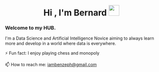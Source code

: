 <h1 align="center"><b>Hi , I'm Bernard </b><img src="https://media.giphy.com/media/hvRJCLFzcasrR4ia7z/giphy.gif" width="35"></h1>

### Welcome to my HUB. 

I'm a Data Science and Artificial Intelligence Novice aiming to always learn more and develop in a world where data is everywhere.


⚡ Fun fact: I enjoy playing chess  and monopoly

📫 How to reach me: iambenzeph@gmail.com
<!--
**BQuophi/BQuophi** is a ✨ _special_ ✨ repository because its `README.md` (this file) appears on your GitHub profile.

Here are some ideas to get you started:

- 🔭 I’m currently working on ...
- 🌱 I’m currently learning ...
- 👯 I’m looking to collaborate on ...
- 🤔 I’m looking for help with ...
- 💬 Ask me about ...
- 📫 How to reach me: ...
- 😄 Pronouns: ...
- ⚡ Fun fact: ...
-->
